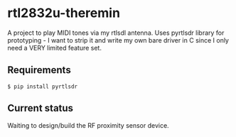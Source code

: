 # rtl2832u-theremin
A project to play MIDI tones via my rtlsdl antenna. Uses pyrtlsdr library for prototyping - I want to strip it and write my own bare driver in C since I only need a VERY limited feature set.

## Requirements

```
$ pip install pyrtlsdr
```

## Current status
Waiting to design/build the RF proximity sensor device.
